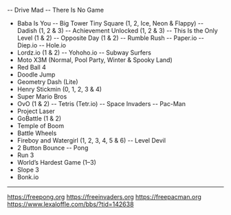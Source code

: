 -- Drive Mad
-- There Is No Game
- Baba Is You
-- Big Tower Tiny Square (1, 2, Ice, Neon & Flappy)
-- Dadish (1, 2 & 3)
-- Achievement Unlocked (1, 2 & 3)
-- This Is the Only Level (1 & 2)
-- Opposite Day (1 & 2)
-- Rumble Rush
-- Paper.io
-- Diep.io
-- Hole.io
- Lordz.io (1 & 2)
-- Yohoho.io
-- Subway Surfers
- Moto X3M (Normal, Pool Party, Winter & Spooky Land)
- Red Ball 4
- Doodle Jump
- Geometry Dash (Lite)
- Henry Stickmin (0, 1, 2, 3 & 4)
- Super Mario Bros
- OvO (1 & 2)
-- Tetris (Tetr.io)
-- Space Invaders
-- Pac-Man
- Project Laser
- GoBattle (1 & 2)
- Temple of Boom
- Battle Wheels
- Fireboy and Watergirl (1, 2, 3, 4, 5 & 6)
-- Level Devil
- 2 Button Bounce
-- Pong
- Run 3
- World’s Hardest Game (1–3)
- Slope 3
- Bonk.io

-------------------------------------------------------------

https://freepong.org
https://freeinvaders.org
https://freepacman.org
https://www.lexaloffle.com/bbs/?tid=142638